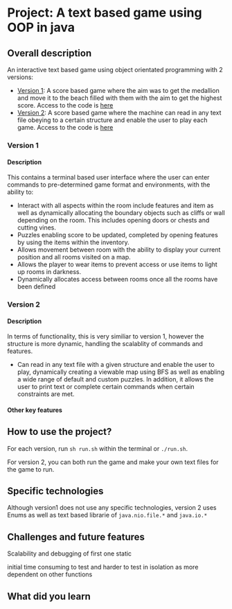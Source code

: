 # Project: A text based game using OOP in java

## Overall description 
An interactive text based game using object orientated programming with 2 versions:
- [Version 1](#version-1): A score based game where the aim was to get the medallion and move it to the beach filled with them with the aim to get the highest score. Access to the code is [here](/Txt-based%20game/Version%201/)
- [Version 2](#version-2): A score based game where the machine can read in any text file obeying to a certain structure and enable the user to play each game. Access to the code is [here](/Txt-based%20game/Version%202/)

### Version 1  
#### Description  
This contains a terminal based user interface where the user can enter commands to pre-determined game format and environments, with the ability to:
- Interact with all aspects within the room include features and item as well as dynamically allocating the boundary objects such as cliffs or wall depending on the room. This includes opening doors or chests and cutting vines.
- Puzzles enabling score to be updated, completed by opening features by using the items within the inventory.
- Allows movement between room with the ability to display your current position and all rooms visited on a map.
- Allows the player to wear items to prevent access or use items to light up rooms in darkness.
- Dynamically allocates access between rooms once all the rooms have been defined

### Version 2  
#### Description
In terms of functionality, this is very similiar to version 1, however the structure is more dynamic, handling the scalablity of commands and features.
- Can read in any text file with a given structure and enable the user to play, dynamically creating a viewable map using BFS as well as enabling a wide range of default and custom puzzles. In addition, it allows the user to print text or complete certain commands when certain constraints are met.



#### Other key features  
 

## How to use the project? 
For each version, run `sh run.sh` within the terminal or `./run.sh`. 

For version 2, you can both run the game and make your own text files for the game to run.


## Specific technologies
Although version1 does not use any specific technologies, version 2 uses Enums as well as text based librarie of `java.nio.file.*` and `java.io.*`


## Challenges and future features
Scalability and debugging of first one 
static 

initial time consuming to test and harder to test in isolation as more dependent on other functions 

## What did you learn
